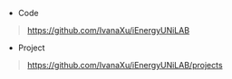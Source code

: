 * Code
> https://github.com/IvanaXu/iEnergyUNiLAB

* Project
> https://github.com/IvanaXu/iEnergyUNiLAB/projects